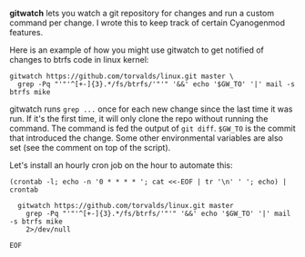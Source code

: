 **gitwatch** lets you watch a git repository for changes and run a
custom command per change. I wrote this to keep track of certain
Cyanogenmod features.

Here is an example of how you might use gitwatch to get notified of
changes to btrfs code in linux kernel:

    gitwatch https://github.com/torvalds/linux.git master \
      grep -Pq "'"'^[+-]{3}.*/fs/btrfs/'"'" '&&' echo '$GW_TO' '|' mail -s btrfs mike

gitwatch runs `grep ...` once for each new change since the last time it
was run. If it's the first time, it will only clone the repo without
running the command. The command is fed the output of `git diff`.
`$GW_TO` is the commit that introduced the change. Some other
environmental variables are also set (see the comment on top of the
script).

Let's install an hourly cron job on the hour to automate this:

    (crontab -l; echo -n '0 * * * * '; cat <<-EOF | tr '\n' ' '; echo) | crontab

      gitwatch https://github.com/torvalds/linux.git master 
        grep -Pq "'"'^[+-]{3}.*/fs/btrfs/'"'" '&&' echo '$GW_TO' '|' mail -s btrfs mike
        2>/dev/null

    EOF
